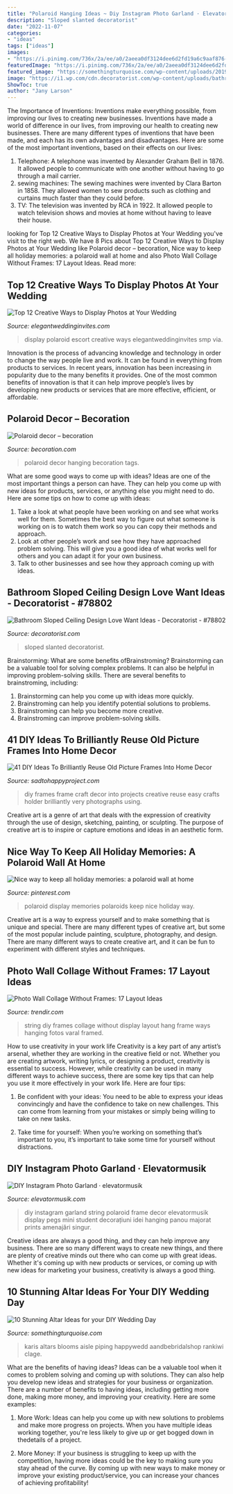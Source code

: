 ```yaml
---
title: "Polaroid Hanging Ideas ~ Diy Instagram Photo Garland · Elevatormusik"
description: "Sloped slanted decoratorist"
date: "2022-11-07"
categories:
- "ideas"
tags: ["ideas"]
images:
- "https://i.pinimg.com/736x/2a/ee/a0/2aeea0df3124dee6d2fd19a6c9aaf876--polaroid-wall-entrepreneur.jpg"
featuredImage: "https://i.pinimg.com/736x/2a/ee/a0/2aeea0df3124dee6d2fd19a6c9aaf876--polaroid-wall-entrepreneur.jpg"
featured_image: "https://somethingturquoise.com/wp-content/uploads/2019/08/A91A9544.jpg"
image: "https://i1.wp.com/cdn.decoratorist.com/wp-content/uploads/bathroom-sloped-ceiling-design-love-want-ideas-594751.jpg?fit=1280%2C960&amp;ssl=1"
ShowToc: true
author: "Jany Larson"
---
```



The Importance of Inventions: Inventions make everything possible, from improving our lives to creating new businesses.
Inventions have made a world of difference in our lives, from improving our health to creating new businesses. There are many different types of inventions that have been made, and each has its own advantages and disadvantages. Here are some of the most important inventions, based on their effects on our lives:
1. Telephone: A telephone was invented by Alexander Graham Bell in 1876. It allowed people to communicate with one another without having to go through a mail carrier. 
2. sewing machines: The sewing machines were invented by Clara Barton in 1858. They allowed women to sew products such as clothing and curtains much faster than they could before. 
3. TV: The television was invented by RCA in 1922. It allowed people to watch television shows and movies at home without having to leave their house. 

	

		
looking for Top 12 Creative Ways to Display Photos at Your Wedding you've visit to the right web. We have 8 Pics about Top 12 Creative Ways to Display Photos at Your Wedding like Polaroid decor – becoration, Nice way to keep all holiday memories: a polaroid wall at home and also Photo Wall Collage Without Frames: 17 Layout Ideas. Read more:
		
    
## Top 12 Creative Ways To Display Photos At Your Wedding

<img loading=lazy src="https://www.elegantweddinginvites.com/wedding-blog/wp-content/uploads/2018/03/polaroid-photo-wall-escort-cards-display-wedding-ideas.jpg" onerror="this.onerror=null;this.src='https://tse4.mm.bing.net/th?id=OIP.8SeLLVdmkn-qMm7yxytGzwHaJ2&amp;pid=15.1';" alt="Top 12 Creative Ways to Display Photos at Your Wedding">

_Source: elegantweddinginvites.com_

>display polaroid escort creative ways elegantweddinginvites smp via. 

	

Innovation is the process of advancing knowledge and technology in order to change the way people live and work. It can be found in everything from products to services. In recent years, innovation has been increasing in popularity due to the many benefits it provides. One of the most common benefits of innovation is that it can help improve people’s lives by developing new products or services that are more effective, efficient, or affordable.

    
## Polaroid Decor – Becoration

<img loading=lazy src="https://becoration.com/wp-content/uploads/2015/03/pola-6.jpg" onerror="this.onerror=null;this.src='https://tse4.mm.bing.net/th?id=OIP.pjIvjXSvi2P6XSCTEFLssQHaJ3&amp;pid=15.1';" alt="Polaroid decor – becoration">

_Source: becoration.com_

>polaroid decor hanging becoration tags. 

	

What are some good ways to come up with ideas?
Ideas are one of the most important things a person can have. They can help you come up with new ideas for products, services, or anything else you might need to do. Here are some tips on how to come up with ideas: 
1. Take a look at what people have been working on and see what works well for them. Sometimes the best way to figure out what someone is working on is to watch them work so you can copy their methods and approach. 
2. Look at other people’s work and see how they have approached problem solving. This will give you a good idea of what works well for others and you can adapt it for your own business. 
3. Talk to other businesses and see how they approach coming up with ideas.

    
## Bathroom Sloped Ceiling Design Love Want Ideas - Decoratorist - #78802

<img loading=lazy src="https://i1.wp.com/cdn.decoratorist.com/wp-content/uploads/bathroom-sloped-ceiling-design-love-want-ideas-594751.jpg?fit=1280%2C960&amp;ssl=1" onerror="this.onerror=null;this.src='https://tse2.mm.bing.net/th?id=OIP.2Ax4Bktr_O7esMibYvq7WAHaFj&amp;pid=15.1';" alt="Bathroom Sloped Ceiling Design Love Want Ideas - Decoratorist - #78802">

_Source: decoratorist.com_

>sloped slanted decoratorist. 

	

Brainstorming: What are some benefits ofBrainstroming?
Brainstorming can be a valuable tool for solving complex problems. It can also be helpful in improving problem-solving skills. There are several benefits to brainstroming, including: 
1) Brainstorming can help you come up with ideas more quickly. 
2) Brainstroming can help you identify potential solutions to problems. 
3) Brainstroming can help you become more creative. 
4) Brainstroming can improve problem-solving skills.

    
## 41 DIY Ideas To Brilliantly Reuse Old Picture Frames Into Home Decor

<img loading=lazy src="http://sadtohappyproject.com/wp-content/uploads/2014/11/diy-projects-with-old-picture-frames.jpg" onerror="this.onerror=null;this.src='https://tse2.mm.bing.net/th?id=OIP.hnYb56xfvvFSndimIWp_cgHaJ-&amp;pid=15.1';" alt="41 DIY Ideas To Brilliantly Reuse Old Picture Frames Into Home Decor">

_Source: sadtohappyproject.com_

>diy frames frame craft decor into projects creative reuse easy crafts holder brilliantly very photographs using. 

	

Creative art is a genre of art that deals with the expression of creativity through the use of design, sketching, painting, or sculpting. The purpose of creative art is to inspire or capture emotions and ideas in an aesthetic form.

    
## Nice Way To Keep All Holiday Memories: A Polaroid Wall At Home

<img loading=lazy src="https://i.pinimg.com/736x/2a/ee/a0/2aeea0df3124dee6d2fd19a6c9aaf876--polaroid-wall-entrepreneur.jpg" onerror="this.onerror=null;this.src='https://tse2.mm.bing.net/th?id=OIP.27G6fcPr0wTeqj23mqGmpgHaHa&amp;pid=15.1';" alt="Nice way to keep all holiday memories: a polaroid wall at home">

_Source: pinterest.com_

>polaroid display memories polaroids keep nice holiday way. 

	

Creative art is a way to express yourself and to make something that is unique and special. There are many different types of creative art, but some of the most popular include painting, sculpture, photography, and design. There are many different ways to create creative art, and it can be fun to experiment with different styles and techniques.

    
## Photo Wall Collage Without Frames: 17 Layout Ideas

<img loading=lazy src="http://cdn.trendir.com/wp-content/uploads/old/trends/2015/08/13/diy-photo-string-display.jpg" onerror="this.onerror=null;this.src='https://tse1.mm.bing.net/th?id=OIP.mA6UM3HRKL-EvNKCXMgP9QHaHa&amp;pid=15.1';" alt="Photo Wall Collage Without Frames: 17 Layout Ideas">

_Source: trendir.com_

>string diy frames collage without display layout hang frame ways hanging fotos varal framed. 

	

How to use creativity in your work life
Creativity is a key part of any artist’s arsenal, whether they are working in the creative field or not. Whether you are creating artwork, writing lyrics, or designing a product, creativity is essential to success. However, while creativity can be used in many different ways to achieve success, there are some key tips that can help you use it more effectively in your work life. Here are four tips:
1. Be confident with your ideas: You need to be able to express your ideas convincingly and have the confidence to take on new challenges. This can come from learning from your mistakes or simply being willing to take on new tasks.

2. Take time for yourself: When you’re working on something that’s important to you, it’s important to take some time for yourself without distractions.

    
## DIY Instagram Photo Garland · Elevatormusik

<img loading=lazy src="https://farm6.staticflickr.com/5735/22495203193_00af7b2a99_o.png" onerror="this.onerror=null;this.src='https://tse3.mm.bing.net/th?id=OIP.OzPLSEA5zSRhSENbpPSgygHaJ1&amp;pid=15.1';" alt="DIY Instagram Photo Garland · elevatormusik">

_Source: elevatormusik.com_

>diy instagram garland string polaroid frame decor elevatormusik display pegs mini student decorațiuni idei hanging panou majorat prints amenajări singur. 

	

Creative ideas are always a good thing, and they can help improve any business. There are so many different ways to create new things, and there are plenty of creative minds out there who can come up with great ideas. Whether it's coming up with new products or services, or coming up with new ideas for marketing your business, creativity is always a good thing.

    
## 10 Stunning Altar Ideas For Your DIY Wedding Day

<img loading=lazy src="https://somethingturquoise.com/wp-content/uploads/2019/08/A91A9544.jpg" onerror="this.onerror=null;this.src='https://tse1.mm.bing.net/th?id=OIP.JVgiRvEFTJDeH3vLCqEm9wHaLG&amp;pid=15.1';" alt="10 Stunning Altar Ideas for your DIY Wedding Day">

_Source: somethingturquoise.com_

>karis altars blooms aisle piping happywedd aandbebridalshop rankiwi clage. 

	

What are the benefits of having ideas?
Ideas can be a valuable tool when it comes to problem solving and coming up with solutions. They can also help you develop new ideas and strategies for your business or organization. There are a number of benefits to having ideas, including getting more done, making more money, and improving your creativity. Here are some examples:
1. More Work: Ideas can help you come up with new solutions to problems and make more progress on projects. When you have multiple ideas working together, you're less likely to give up or get bogged down in thedetails of a project.

2. More Money: If your business is struggling to keep up with the competition, having more ideas could be the key to making sure you stay ahead of the curve. By coming up with new ways to make money or improve your existing product/service, you can increase your chances of achieving profitability!

